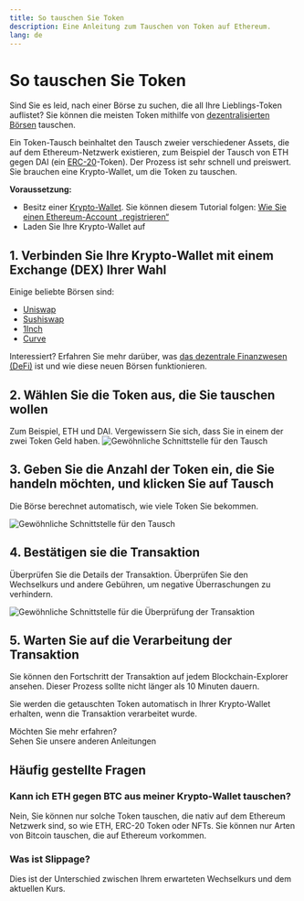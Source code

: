 ```yaml
---
title: So tauschen Sie Token
description: Eine Anleitung zum Tauschen von Token auf Ethereum.
lang: de
---
```


# So tauschen Sie Token

Sind Sie es leid, nach einer Börse zu suchen, die all Ihre Lieblings-Token auflistet? Sie können die meisten Token mithilfe von [dezentralisierten Börsen](/glossary/#dex) tauschen.

Ein Token-Tausch beinhaltet den Tausch zweier verschiedener Assets, die auf dem Ethereum-Netzwerk existieren, zum Beispiel der Tausch von ETH gegen DAI (ein [ERC-20](/glossary/#erc-20)-Token). Der Prozess ist sehr schnell und preiswert. Sie brauchen eine Krypto-Wallet, um die Token zu tauschen.

**Voraussetzung:**

- Besitz einer [Krypto-Wallet](/glossary/#wallet). Sie können diesem Tutorial folgen: [Wie Sie einen Ethereum-Account „registrieren“](/guides/how-to-create-an-ethereum-account/)
- Laden Sie Ihre Krypto-Wallet auf

## 1. Verbinden Sie Ihre Krypto-Wallet mit einem Exchange (DEX) Ihrer Wahl

Einige beliebte Börsen sind:

- [Uniswap](https://app.uniswap.org/#/swap)
- [Sushiswap](https://www.sushi.com/swap)
- [1Inch](https://app.1inch.io/#/1/unified/swap/ETH/DAI)
- [Curve](https://curve.fi/#/ethereum/swap)

Interessiert? Erfahren Sie mehr darüber, was [das dezentrale Finanzwesen (DeFi)](/defi/) ist und wie diese neuen Börsen funktionieren.

## 2. Wählen Sie die Token aus, die Sie tauschen wollen

Zum Beispiel, ETH und DAI. Vergewissern Sie sich, dass Sie in einem der zwei Token Geld haben. ![Gewöhnliche Schnittstelle für den Tausch](./swap1.png)

## 3. Geben Sie die Anzahl der Token ein, die Sie handeln möchten, und klicken Sie auf Tausch

Die Börse berechnet automatisch, wie viele Token Sie bekommen.

![Gewöhnliche Schnittstelle für den Tausch](./swap2.png)

## 4. Bestätigen sie die Transaktion

Überprüfen Sie die Details der Transaktion. Überprüfen Sie den Wechselkurs und andere Gebühren, um negative Überraschungen zu verhindern.

![Gewöhnliche Schnittstelle für die Überprüfung der Transaktion](./swap3.png)

## 5. Warten Sie auf die Verarbeitung der Transaktion

Sie können den Fortschritt der Transaktion auf jedem Blockchain-Explorer ansehen. Dieser Prozess sollte nicht länger als 10 Minuten dauern.

Sie werden die getauschten Token automatisch in Ihrer Krypto-Wallet erhalten, wenn die Transaktion verarbeitet wurde.
<br />

<Alert variant="update">
<Emoji text=":eyes:" className="text-4xl"/>
<AlertContent className="justify-between flex-row items-center">
  <div>Möchten Sie mehr erfahren?</div>
  <ButtonLink href="/guides/">
    Sehen Sie unsere anderen Anleitungen
  </ButtonLink>
</AlertContent>
</Alert>

## Häufig gestellte Fragen

### Kann ich ETH gegen BTC aus meiner Krypto-Wallet tauschen?

Nein, Sie können nur solche Token tauschen, die nativ auf dem Ethereum Netzwerk sind, so wie ETH, ERC-20 Token oder NFTs. Sie können nur Arten von Bitcoin tauschen, die auf Ethereum vorkommen.

### Was ist Slippage?

Dies ist der Unterschied zwischen Ihrem erwarteten Wechselkurs und dem aktuellen Kurs.
